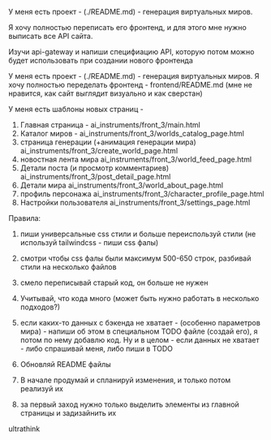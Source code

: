 


У меня есть проект - (./README.md) - генерация виртуальных миров.

Я хочу полностью переписать его фронтенд, и для этого мне нужно выписать все API сайта.

Изучи api-gateway и напиши специфиацию API, которую потом можно будет использовать при создании нового фронтенда





У меня есть проект - (./README.md) - генерация виртуальных миров.
Я хочу полностью переделать фронтенд - frontend/README.md
(мне не нравится, как сайт выглядит визуально и как сверстан)

У меня есть шаблоны новых страниц - 
1. Главная страница - 
ai_instruments/front_3/main.html
2. Каталог миров - 
ai_instruments/front_3/worlds_catalog_page.html
3. страница генерации (+анимация генерации мира)
ai_instruments/front_3/create_world_page.html
4. новостная лента мира
ai_instruments/front_3/world_feed_page.html
5. Детали поста (и просмотр комментариев)
ai_instruments/front_3/post_detail_page.html
6. Детали мира
ai_instruments/front_3/world_about_page.html
7. профиль персонажа
ai_instruments/front_3/character_profile_page.html
8. Настройки пользователя
ai_instruments/front_3/settings_page.html



Правила:
1. пиши универсальные css стили и больше переиспользуй стили (не используй tailwindcss - пиши css фалы)
2. смотри чтобы css фалы были максимум 500-650 строк, разбивай стили на несколько файлов
3. смело переписывай старый код, он больше не нужен
4. Учитывай, что кода много (может быть нужно работать в несколько подходов?)
5. если каких-то данных с бэкенда не хватает - (особенно параметров мира) - напиши об этом в специальном TODO файле (создай его), я потом по нему добавлю код. Ну и в целом - если данных не хватает - либо спрашивай меня, либо пиши в TODO
6. Обновляй README файлы
7. В начале продумай и спланируй изменения, и только потом реализуй их

8. за первый заход нужно только выделить  элементы из главной страницы и задизайнить их

ultrathink







